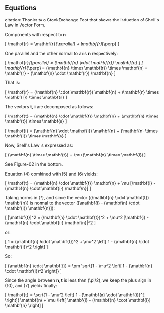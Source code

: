## Equations
citation: Thanks to a StackExchange Post that shows the induction of Shell's Law in Vector Form.

Components with respect to **n**

\[
\mathbf{r} = \mathbf{r}_{\parallel} + \mathbf{r}_{\perp}
\]

One parallel and the other normal to axis **n** respectively:

\[
\mathbf{r}_{\parallel} = (\mathbf{n} \cdot \mathbf{r}) \mathbf{n}
\]
\[
\mathbf{r}_{\perp} = (\mathbf{n} \times \mathbf{r}) \times \mathbf{n} = \mathbf{r} - (\mathbf{n} \cdot \mathbf{r}) \mathbf{n}
\]

That is:

\[
\mathbf{r} = (\mathbf{n} \cdot \mathbf{r}) \mathbf{n} + (\mathbf{n} \times \mathbf{r}) \times \mathbf{n}
\]

The vectors **t**, **i** are decomposed as follows:

\[
\mathbf{t} = (\mathbf{n} \cdot \mathbf{t}) \mathbf{n} + (\mathbf{n} \times \mathbf{t}) \times \mathbf{n}
\]

\[
\mathbf{i} = (\mathbf{n} \cdot \mathbf{i}) \mathbf{n} + (\mathbf{n} \times \mathbf{i}) \times \mathbf{n}
\]

Now, Snell's Law is expressed as:

\[
(\mathbf{n} \times \mathbf{t}) = \mu (\mathbf{n} \times \mathbf{i})
\]

See Figure-02 in the bottom.

Equation (4) combined with (5) and (6) yields:

\[
\mathbf{t} = (\mathbf{n} \cdot \mathbf{t}) \mathbf{n} + \mu [\mathbf{i} - (\mathbf{n} \cdot \mathbf{i}) \mathbf{n}]
\]

Taking norms in (7), and since the vector \((\mathbf{n} \cdot \mathbf{t}) \mathbf{n}\) is normal to the vector \([\mathbf{i} - (\mathbf{n} \cdot \mathbf{i}) \mathbf{n}]\):

\[
\|\mathbf{t}\|^2 = (\mathbf{n} \cdot \mathbf{t})^2 + \mu^2 \|\mathbf{i} - (\mathbf{n} \cdot \mathbf{i}) \mathbf{n}\|^2
\]

or:

\[
1 = (\mathbf{n} \cdot \mathbf{t})^2 + \mu^2 \left[ 1 - (\mathbf{n} \cdot \mathbf{i})^2 \right]
\]

So:

\[
(\mathbf{n} \cdot \mathbf{t}) = \pm \sqrt{1 - \mu^2 \left[ 1 - (\mathbf{n} \cdot \mathbf{i})^2 \right]}
\]

Since the angle between **n**, **t** is less than \(\pi/2\), we keep the plus sign in (10), and (7) yields finally:

\[
\mathbf{t} = \sqrt{1 - \mu^2 \left[ 1 - (\mathbf{n} \cdot \mathbf{i})^2 \right]} \mathbf{n} + \mu \left[ \mathbf{i} - (\mathbf{n} \cdot \mathbf{i}) \mathbf{n} \right]
\]
